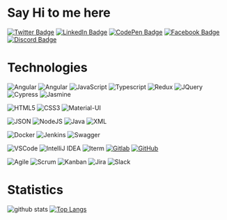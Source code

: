 # Say Hi to me here

[![Twitter Badge](https://img.shields.io/badge/Twitter-Profile-informational?style=flat&logo=twitter&logoColor=white&color=1CA2F1)](https://twitter.com/subhashjha35)
[![LinkedIn Badge](https://img.shields.io/badge/LinkedIn-Profile-informational?style=flat&logo=linkedin&logoColor=white&color=0D76A8)](https://www.linkedin.com/in/subhashjha35/)
[![CodePen Badge](https://img.shields.io/badge/CodePen-Profile-informational?style=flat&logo=codepen&logoColor=white&color=black)](https://codepen.io/subhashjha35)
[![Facebook Badge](https://img.shields.io/badge/Facebook-Profile-informational?style=flat&logo=facebook&logoColor=white&color=1A77F2)](https://facebook.com/compdawn)
[![Discord Badge](https://img.shields.io/badge/Discord-7289DA?style=flat&logo=discord&logoColor=white)](https://discordhub.com/profile/824060497573052426)

# Technologies

![Angular](https://img.shields.io/badge/Angular-DD0031?style=flat&logo=angular&logoColor=white)
![Angular](https://img.shields.io/badge/React-20232A?style=flat&logo=react&logoColor=61DAFB) 
![JavaScript](https://img.shields.io/badge/JavaScript-323330?style=flat&logo=javascript&logoColor=F7DF1E)
![Typescript](https://img.shields.io/badge/TypeScript-007ACC?style=flat&logo=typescript&logoColor=white)
![Redux](https://img.shields.io/badge/Redux-593D88?style=flat&logo=redux&logoColor=white)
![JQuery](https://img.shields.io/badge/jQuery-0769AD?style=flat&logo=jquery&logoColor=white)
![Cypress](https://img.shields.io/badge/Cypress-17202C?style=flat&logo=cypress&logoColor=white)
![Jasmine](https://img.shields.io/badge/Jasmine-8A4182?style=flat&logo=Jasmine&logoColor=white)

![HTML5](https://img.shields.io/badge/-HTML5-E34F26?style=flat&logo=html5&logoColor=white)
![CSS3](https://img.shields.io/badge/-CSS3-1572B6?style=flat&logo=css3)
![Material-UI](https://img.shields.io/badge/Material--UI-0081CB?style=flat&logo=material-ui&logoColor=white)

![JSON](https://img.shields.io/badge/-JSON-lightgray?style=flat&logo=json/Java-Web-Developer)
![NodeJS](https://img.shields.io/badge/Node.js-43853D?style=flat&logo=node.js&logoColor=white)
![Java](https://img.shields.io/badge/Java-orange?style=flat&logo=java&logoColor=white)
![XML](https://img.shields.io/badge/-XML-orange?style=flat&logo=xml/Java-Web-Developer)

![Docker](https://img.shields.io/badge/Docker-2CA5E0?style=flat&logo=docker&logoColor=white)
![Jenkins](https://img.shields.io/badge/Jenkins-D24939?style=flat&logo=Jenkins&logoColor=white)
![Swagger](https://img.shields.io/badge/Swagger-85EA2D?style=flat&logo=Swagger&logoColor=white)


![VSCode](https://img.shields.io/badge/VSCode-007ACC?style=flat&logo=Visual-Studio-Code&logoColor=white "Visual Studio")
![IntelliJ IDEA](https://img.shields.io/badge/Idea-red?style=flat&logo=IntelliJ-IDEA&logoColor=white)
![Iterm](https://img.shields.io/badge/Iterm-black?style=flat&logo=iterm2&logoColor=white "Iterm")
[![Gitlab](https://img.shields.io/badge/-Gitlab-330F63?style=flat&logo=gitlab)](https://gitlab.com/subhashjha35)
[![GitHub](https://img.shields.io/badge/-GitHub-100000?style=flat&logo=github)](https://github.com/subhashjha35)

![Agile](https://img.shields.io/badge/Agile-blue?style=flat&logo=Agile&logoColor=white "Agile")
![Scrum](https://img.shields.io/badge/Scrum-green?style=flat&logo=Scrum&logoColor=white "Scrum")
![Kanban](https://img.shields.io/badge/Kanban-red?style=flat&logo=Kanban&logoColor=white "Kanban")
![Jira](https://img.shields.io/badge/-Jira-0052CC?style=flat&logo=jira&logoColor=white)
![Slack](https://img.shields.io/badge/Slack-4A154B?style=flat&logo=slack&logoColor=white) 

# Statistics
![github stats](https://github-readme-stats.vercel.app/api?username=subhashjha35&show_icons=true&line_height=30)
[![Top Langs](https://github-readme-stats.vercel.app/api/top-langs/?username=subhashjha35&exclude_repo=getTogether)](https://github.com/anuraghazra/github-readme-stats)

